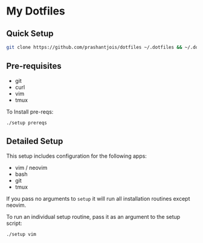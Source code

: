 # My Dotfiles

## Quick Setup

```bash
git clone https://github.com/prashantjois/dotfiles ~/.dotfiles && ~/.dotfiles/setup
```

## Pre-requisites

  * git
  * curl
  * vim
  * tmux

To Install pre-reqs:

```
./setup prereqs
```

## Detailed Setup

This setup includes configuration for the following apps:
  * vim / neovim
  * bash
  * git
  * tmux

If you pass no arguments to `setup` it will run all installation routines except neovim.

To run an individual setup routine, pass it as an argument to the setup script:

```bash
./setup vim
```
